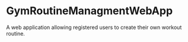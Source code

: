 # GymRoutineManagmentWebApp
A web application allowing registered users to create their own workout routine.
